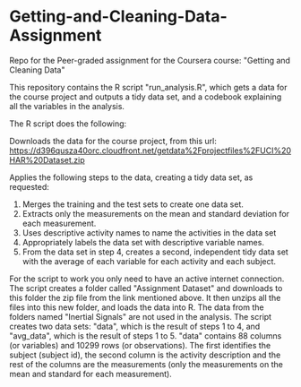 # Getting-and-Cleaning-Data-Assignment
Repo for the Peer-graded assignment for the Coursera course: "Getting and Cleaning Data"

This repository contains the R script "run_analysis.R", which gets a data for the course project and outputs a tidy data set, and a codebook explaining all the variables in the analysis.


The R script does the following:

Downloads the data for the course project, from this url:
https://d396qusza40orc.cloudfront.net/getdata%2Fprojectfiles%2FUCI%20HAR%20Dataset.zip

Applies the following steps to the data, creating a tidy data set, as requested:

1. Merges the training and the test sets to create one data set.
2. Extracts only the measurements on the mean and standard deviation for each measurement.
3. Uses descriptive activity names to name the activities in the data set
4. Appropriately labels the data set with descriptive variable names.
5. From the data set in step 4, creates a second, independent tidy data set with the average of each variable for each activity and each subject.

For the script to work you only need to have an active internet connection.
The script creates a folder called "Assignment Dataset" and downloads to this folder the zip file from the link mentioned above.
It then unzips all the files into this new folder, and loads the data into R. The data from the folders named "Inertial Signals" are not used in the analysis.
The script creates two data sets: "data", which is the result of steps 1 to 4, and "avg_data", which is the result of steps 1 to 5.
"data" contains 88 columns (or variables) and 10299 rows (or observations). The first identifies the subject (subject id), the second column is the activity description and the rest of the columns are the measurements (only the measurements on the mean and standard for each measurement).
